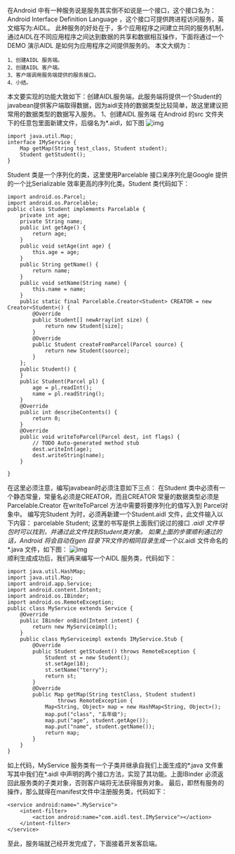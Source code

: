 在Android 中有一种服务说是服务其实倒不如说是一个接口，这个接口名为：Android Interface Definition Language ，这个接口可提供跨进程访问服务，英文缩写为:AIDL。
此种服务的好处在于，多个应用程序之间建立共同的服务机制，通过AIDL在不同应用程序之间达到数据的共享和数据相互操作，下面将通过一个DEMO 演示AIDL 是如何为应用程序之间提供服务的。
本文大纲为：
```  
1、创建AIDL 服务端。
2、创建AIDL 客户端。
3、客户端调用服务端提供的服务接口。
4、小结。
```
本文要实现的功能大致如下：创建AIDL服务端，此服务端将提供一个Student的javabean提供客户端取得数据，因为aidl支持的数据类型比较简单，故这里建议把常用的数据类型的数据写入服务。
1、创建AIDL 服务端
在Android 的src 文件夹下的任意包里面新建文件，后缀名为*.aidl，如下图
![img](P)  
```  
import java.util.Map;
interface IMyService {
	Map getMap(String test_class, Student student);
	Student getStudent();
}
```
Student 类是一个序列化的类，这里使用Parcelable 接口来序列化是Google 提供的一个比Serializable 效率更高的序列化类。Student  类代码如下：
```  
import android.os.Parcel;
import android.os.Parcelable;
public class Student implements Parcelable {
	private int age;
	private String name;
	public int getAge() {
		return age;
	}
	public void setAge(int age) {
		this.age = age;
	}
	public String getName() {
		return name;
	}
	public void setName(String name) {
		this.name = name;
	}
	public static final Parcelable.Creator<Student> CREATOR = new Creator<Student>() {
		@Override
		public Student[] newArray(int size) {
			return new Student[size];
		}
		@Override
		public Student createFromParcel(Parcel source) {
			return new Student(source);
		}
	};
	public Student() {
	}
	public Student(Parcel pl) {
		age = pl.readInt();
		name = pl.readString();
	}
	@Override
	public int describeContents() {
		return 0;
	}
	@Override
	public void writeToParcel(Parcel dest, int flags) {
		// TODO Auto-generated method stub
		dest.writeInt(age);
		dest.writeString(name);
	}

}
```
在这里必须注意，编写javabean时必须注意如下三点：
在Student 类中必须有一个静态常量，常量名必须是CREATOR，而且CREATOR 常量的数据类型必须是 Parcelable.Creator
在writeToParcel 方法中需要将要序列化的值写入到 Parcel对象中。
编写完Student 为时，必须再新建一个Student.aidl 文件，此文件输入以下内容：
parcelable Student; 这里的书写是供上面我们说过的接口   *.aidl 文件导包时可以找到，并通过此文件找到Student类对象。
如果上面的步骤顺利通过的话，Android 将会自动在gen 目录下R文件的相同目录生成一个以*.aidl 文件命名的*.java 文件，如下图：
![img](P)  
顺利生成成功后，我们再来编写一个AIDL 服务类，代码如下：
```  
import java.util.HashMap;
import java.util.Map;
import android.app.Service;
import android.content.Intent;
import android.os.IBinder;
import android.os.RemoteException;
public class MyService extends Service {
	@Override
	public IBinder onBind(Intent intent) {
		return new MyServiceimpl();
	}
	public class MyServiceimpl extends IMyService.Stub {
		@Override
		public Student getStudent() throws RemoteException {
			Student st = new Student();
			st.setAge(18);
			st.setName("terry");
			return st;
		}
		@Override
		public Map getMap(String testClass, Student student)
				throws RemoteException {
			Map<String, Object> map = new HashMap<String, Object>();
			map.put("class", "五年级");
			map.put("age", student.getAge());
			map.put("name", student.getName());
			return map;
		}
	}
}
```
如上代码，MyService 服务类有一个子类并继承自我们上面生成的*.java 文件重写其中我们在*.aidl 中声明的两个接口方法，实现了其功能。上面IBinder 必须返回此服务类的子类对象，否则客户端将无法获得服务对象。
最后，即然有服务的操作，那么就得在manifest文件中注册服务类，代码如下：
```  
<service android:name=".MyService">
	<intent-filter>
		<action android:name="com.aidl.test.IMyService"></action>
	</intent-filter>
</service>
```
至此，服务端就己经开发完成了，下面接着开发客启端。